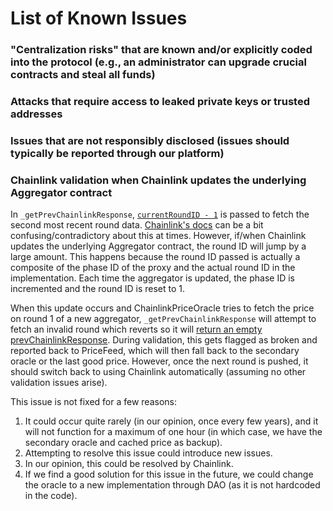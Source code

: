 # List of Known Issues

### "Centralization risks" that are known and/or explicitly coded into the protocol (e.g., an administrator can upgrade crucial contracts and steal all funds)

### Attacks that require access to leaked private keys or trusted addresses

### Issues that are not responsibly disclosed (issues should typically be reported through our platform)

### Chainlink validation when Chainlink updates the underlying Aggregator contract

In `_getPrevChainlinkResponse`, [`currentRoundID - 1`](https://github.com/raft-fi/contracts/blob/master/contracts/Oracles/ChainlinkPriceOracleWstETH.sol#L101) is passed to fetch the second most recent round data. [Chainlink's docs](https://docs.chain.link/data-feeds/historical-data#roundid-in-proxy) can be a bit confusing/contradictory about this at times. However, if/when Chainlink updates the underlying Aggregator contract, the round ID will jump by a large amount. This happens because the round ID passed is actually a composite of the phase ID of the proxy and the actual round ID in the implementation. Each time the aggregator is updated, the phase ID is incremented and the round ID is reset to 1.

When this update occurs and ChainlinkPriceOracle tries to fetch the price on round 1 of a new aggregator, `_getPrevChainlinkResponse` will attempt to fetch an invalid round which reverts so it will [return an empty prevChainlinkResponse](https://github.com/raft-fi/contracts/blob/master/contracts/Oracles/ChainlinkPriceOracleWstETH.sol#L97). During validation, this gets flagged as broken and reported back to PriceFeed, which will then fall back to the secondary oracle or the last good price. However, once the next round is pushed, it should switch back to using Chainlink automatically (assuming no other validation issues arise).

This issue is not fixed for a few reasons:

1. It could occur quite rarely (in our opinion, once every few years), and it will not function for a maximum of one hour (in which case, we have the secondary oracle and cached price as backup).
2. Attempting to resolve this issue could introduce new issues.
3. In our opinion, this could be resolved by Chainlink.
4. If we find a good solution for this issue in the future, we could change the oracle to a new implementation through DAO (as it is not hardcoded in the code).
